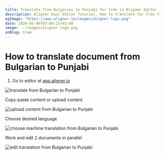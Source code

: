 ```yaml
---
title: Translate from Bulgarian to Punjabi for free in Aligner Editor
description: Aligner Dual Editor Tutorial. How to translate for free from Bulgarian to Punjabi. Aligner is multilingual document management platform. 
ogImage: "https://www.aligner.io/images/aligner-logo.png"
date: 2020-05-06T07:09:21+03:00
image: ../images/aligner-logo.png
onBlog: true
---
```


# How to translate document from Bulgarian to Punjabi

1. Go to editor at [app.aligner.io](https://app.aligner.io "Aligner App web page")

![translate from Bulgarian to Punjabi](../aligner-blank-editor.png "translate from Bulgarian to Punjabi")

Copy-paste content or upload content

![upload content from Bulgarian to Punjabi](../aligner-uploaded-document.png "upload content from Bulgarian to Punjabi")

Choose desired language

![choose machine translation from Bulgarian to Punjabi](../aligner-language-dropdown.png "choose machine translation from Bulgarian to Punjabi")

Work and edit 2 documents in parallel

![edit translation from Bulgarian to Punjabi](../aligner-double-sitded-editor.png "edit translation from Bulgarian to Punjabi")

